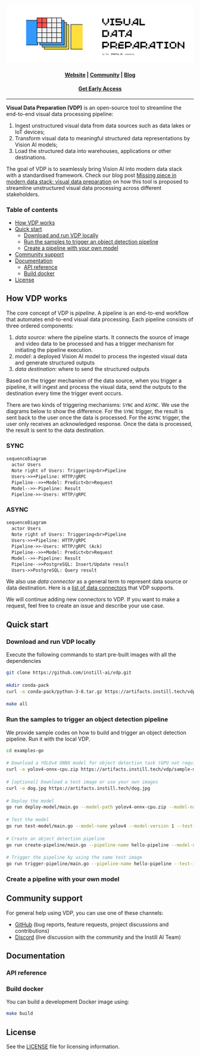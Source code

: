 <h1 align="center">
  <img src="https://raw.githubusercontent.com/instill-ai/.github/main/img/vdp.png" alt="Instill AI - Visual Data Preparation Made for All" />
</h1>

<h4 align="center">
    <a href="https://www.instill.tech/?utm_source=github&utm_medium=banner&utm_campaign=vdp_readme">Website</a> |
    <a href="https://discord.gg/sevxWsqpGh">Community</a> |
    <a href="https://blog.instill.tech/?utm_source=github&utm_medium=banner&utm_campaign=vdp_readme">Blog</a>
</h4>

<h4 align="center">
    <p>
        <a href="https://www.instill.tech/get-access/?utm_source=github&utm_medium=banner&utm_campaign=vdp_readme"><strong>Get Early Access</strong></a>
    <p>
</h4>

---

**Visual Data Preparation (VDP)** is an open-source tool to streamline the end-to-end visual data processing pipeline:

1. Ingest unstructured visual data from data sources such as data lakes or IoT devices;
2. Transform visual data to meaningful structured data representations by Vision AI models;
3. Load the structured data into warehouses, applications or other destinations.

The goal of VDP is to seamlessly bring Vision AI into modern data stack with a standardised framework. Check our blog post [Missing piece in modern data stack: visual data preparation](https://blog.instill.tech/visual-data-preparation/?utm_source=github&utm_medium=banner&utm_campaign=vdp_readme) on how this tool is proposed to streamline unstructured visual data processing across different stakeholders.

### Table of contents <!-- omit in toc -->
- [How VDP works](#how-vdp-works)
- [Quick start](#quick-start)
  - [Download and run VDP locally](#download-and-run-vdp-locally)
  - [Run the samples to trigger an object detection pipeline](#run-the-samples-to-trigger-an-object-detection-pipeline)
  - [Create a pipeline with your own model](#create-a-pipeline-with-your-own-model)
- [Community support](#community-support)
- [Documentation](#documentation)
  - [API reference](#api-reference)
  - [Build docker](#build-docker)
- [License](#license)

## How VDP works

The core concept of VDP is _pipeline_. A pipeline is an end-to-end workflow that automates end-to-end visual data processing. Each pipeline consists of three ordered components:
1. _data source_: where the pipeline starts. It connects the source of image and video data to be processed and has a trigger mechanism for initiating the pipeline execution.
2. _model_: a deployed Vision AI model to process the ingested visual data and generate structured outputs
3. _data destination_: where to send the structured outputs

Based on the trigger mechanism of the data source, when you trigger a pipeline, it will ingest and process the visual data, send the outputs to the destination every time the trigger event occurs.

There are two kinds of triggering mechanisms: `SYNC` and `ASYNC`. We use the diagrams below to show the difference. For the `SYNC` trigger, the result is sent back to the user once the data is processed. For the `ASYNC` trigger, the user only receives an acknowledged response. Once the data is processed, the result is sent to the data destination.

### SYNC

```mermaid
sequenceDiagram
  actor Users
  Note right of Users: Triggering<br>Pipeline
  Users->>+Pipeline: HTTP/gRPC
  Pipeline-->>+Model: Predict<br>Request
  Model-->>-Pipeline: Result
  Pipeline->>-Users: HTTP/gRPC
```

### ASYNC

```mermaid
sequenceDiagram
  actor Users
  Note right of Users: Triggering<br>Pipeline
  Users->>+Pipeline: HTTP/gRPC
  Pipeline->>-Users: HTTP/gRPC (Ack)
  Pipeline-->>+Model: Predict<br>Request
  Model-->>-Pipeline: Result
  Pipeline-->>PostgreSQL: Insert/Update result
  Users->>PostgreSQL: Query result
```

We also use _data connector_ as a general term to represent data source or data destination. Here is a [list of data connectors](docs/connectors/) that VDP supports.

We will continue adding new connectors to VDP. If you want to make a request, feel free to create an issue and describe your use case.

## Quick start

### Download and run VDP locally

Execute the following commands to start pre-built images with all the dependencies

```bash
git clone https://github.com/instill-ai/vdp.git

mkdir conda-pack
curl -o conda-pack/python-3-8.tar.gz https://artifacts.instill.tech/vdp/conda-pack/python-3-8.tar.gz

make all
```

### Run the samples to trigger an object detection pipeline
We provide sample codes on how to build and trigger an object detection pipeline. Run it with the local VDP.

```bash
cd examples-go

# Download a YOLOv4 ONNX model for object detection task (GPU not required)
curl -o yolov4-onnx-cpu.zip https://artifacts.instill.tech/vdp/sample-models/yolov4-onnx-cpu.zip

# [optional] Download a test image or use your own images
curl -o dog.jpg https://artifacts.instill.tech/dog.jpg

# Deploy the model
go run deploy-model/main.go --model-path yolov4-onnx-cpu.zip --model-name yolov4

# Test the model
go run test-model/main.go --model-name yolov4 --model-version 1 --test-image dog.jpg

# Create an object detection pipeline
go run create-pipeline/main.go --pipeline-name hello-pipeline --model-name yolov4

# Trigger the pipeline by using the same test image
go run trigger-pipeline/main.go --pipeline-name hello-pipeline --test-image dog.jpg
```

### Create a pipeline with your own model

## Community support

For general help using VDP, you can use one of these channels:

- [GitHub](https://github.com/instill-ai/vdp) (bug reports, feature requests, project discussions and contributions)
- [Discord](https://discord.gg/sevxWsqpGh) (live discussion with the community and the Instill AI Team)

## Documentation

### API reference

### Build docker

You can build a development Docker image using:
```bash
make build
```

## License

See the [LICENSE](https://github.com/instill-ai/vdp/blob/main/LICENSE) file for licensing information.
